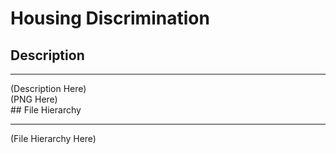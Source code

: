 # Housing Discrimination

## Description
<hr>
(Description Here)
<br>
(PNG Here)
<br>
## File Hierarchy
<hr>
(File Hierarchy Here)
